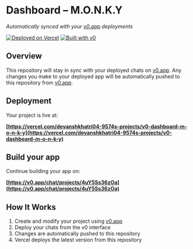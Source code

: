# Dashboard – M.O.N.K.Y

*Automatically synced with your [v0.app](https://v0.app) deployments*

[![Deployed on Vercel](https://img.shields.io/badge/Deployed%20on-Vercel-black?style=for-the-badge&logo=vercel)](https://vercel.com/devanshkhatri04-9574s-projects/v0-dashboard-m-o-n-k-y)
[![Built with v0](https://img.shields.io/badge/Built%20with-v0.app-black?style=for-the-badge)](https://v0.app/chat/projects/4uY5Ss36zOa)

## Overview

This repository will stay in sync with your deployed chats on [v0.app](https://v0.app).
Any changes you make to your deployed app will be automatically pushed to this repository from [v0.app](https://v0.app).

## Deployment

Your project is live at:

**[https://vercel.com/devanshkhatri04-9574s-projects/v0-dashboard-m-o-n-k-y](https://vercel.com/devanshkhatri04-9574s-projects/v0-dashboard-m-o-n-k-y)**

## Build your app

Continue building your app on:

**[https://v0.app/chat/projects/4uY5Ss36zOa](https://v0.app/chat/projects/4uY5Ss36zOa)**

## How It Works

1. Create and modify your project using [v0.app](https://v0.app)
2. Deploy your chats from the v0 interface
3. Changes are automatically pushed to this repository
4. Vercel deploys the latest version from this repository
